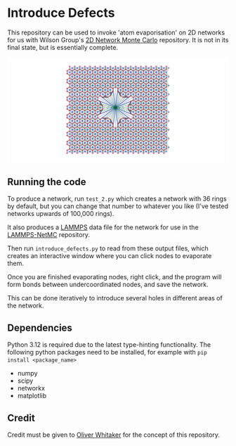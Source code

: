 # Introduce Defects

This repository can be used to invoke 'atom evaporisation' on 2D networks for us with Wilson Group's [2D Network Monte Carlo](https://github.com/WilsonGroupOxford/Network-Monte-Carlo) repository. It is not in its final state, but is essentially complete.

![Flower Network](Flower_Network.png)

## Running the code

To produce a network, run `test_2.py` which creates a network with 36 rings by default, but you can change that number to whatever you like (I've tested networks upwards of 100,000 rings).

It also produces a [LAMMPS](https://www.lammps.org/) data file for the network for use in the [LAMMPS-NetMC](https://github.com/MarshTheBacca/LAMMPS-NetMC) repository.

Then run `introduce_defects.py` to read from these output files, which creates an interactive window where you can click nodes to evaporate them.

Once you are finished evaporating nodes, right click, and the program will form bonds between undercoordinated nodes, and save the network.

This can be done iteratively to introduce several holes in different areas of the network.

## Dependencies

Python 3.12 is required due to the latest type-hinting functionality.
The following python packages need to be installed, for example with `pip install <package_name>`

* numpy
* scipy
* networkx
* matplotlib


## Credit

Credit must be given to [Oliver Whitaker](https://github.com/oliwhitg) for the concept of this repository.
